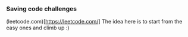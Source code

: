 ### Saving code challenges
(leetcode.com)[https://leetcode.com/]
The idea here is to start from the easy ones and climb up :)
